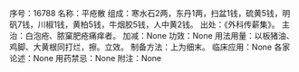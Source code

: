 序号：16788
名称：平疮散
组成：寒水石2两，东丹1两，扫盆1钱，硫黄5钱，明矾7钱，川椒1钱，黄柏5钱，牛烟胶5钱，人中黄2钱。
出处：《外科传薪集》。
主治：白泡疮、脓窠肥疮痛痒者。
加减：None
功效：None
用法用量：以板猪油、鸡脚、大黄根同打烂，擦。立效。
制备方法：上为细末。
临床应用：None
各家论述：None
用药禁忌：None
附注：None
